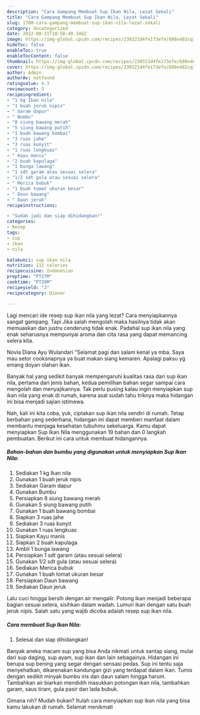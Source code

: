 ```yaml
---
description: "Cara Gampang Membuat Sup Ikan Nila, Lezat Sekali"
title: "Cara Gampang Membuat Sup Ikan Nila, Lezat Sekali"
slug: 1700-cara-gampang-membuat-sup-ikan-nila-lezat-sekali
category: Uncategorized
date: 2022-08-31T18:58:40.346Z
image: https://img-global.cpcdn.com/recipes/230321d4fe173efe/680x482cq70/sup-ikan-nila-foto-resep-utama.jpg
hideToc: false
enableToc: true
enableTocContent: false
thumbnail: https://img-global.cpcdn.com/recipes/230321d4fe173efe/680x482cq70/sup-ikan-nila-foto-resep-utama.jpg
cover: https://img-global.cpcdn.com/recipes/230321d4fe173efe/680x482cq70/sup-ikan-nila-foto-resep-utama.jpg
author: Admin
authorAv: notfound
ratingvalue: 4.3
reviewcount: 3
recipeingredient:
- "1 kg Ikan nila"
- "1 buah jeruk nipis"
- " Garam dapur"
- " Bumbu"
- "8 siung bawang merah"
- "5 siung bawang putih"
- "1 buah bawang bombai"
- "3 ruas jahe"
- "3 ruas kunyit"
- "1 ruas lengkuas"
- " Kayu manis"
- "2 buah kapulaga"
- "1 bunga lawang"
- "1 sdt garam atau sesuai selera"
- "1/2 sdt gula atau sesuai selera"
- " Merica bubuk"
- "1 buah tomat ukuran besar"
- " Daun bawang"
- " Daun jeruk"
recipeinstructions:

- "Sudah jadi dan siap dihidangkan!"
categories:
- Resep
tags:
- sup
- ikan
- nila

katakunci: sup ikan nila 
nutrition: 112 calories
recipecuisine: Indonesian
preptime: "PT27M"
cooktime: "PT39M"
recipeyield: "3"
recipecategory: Dinner

---
```



Lagi mencari ide resep sup ikan nila yang lezat? Cara menyiapkannya sangat gampang. Tapi Jika salah mengolah maka hasilnya tidak akan memuaskan dan justru cenderung tidak enak. Padahal sup ikan nila yang enak seharusnya mempunyai aroma dan cita rasa yang dapat memancing selera kita.


Novia Diana Ayu Wulandari &#34;Selamat pagi dan salam kenal ya mba. Saya mau setor cooksnapnya ya buat makan siang kemaren. Apalagi paksu yg emang doyan olahan ikan.

Banyak hal yang sedikit banyak mempengaruhi kualitas rasa dari sup ikan nila, pertama dari jenis bahan, kedua pemilihan bahan segar sampai cara mengolah dan menyajikannya. Tak perlu pusing kalau ingin menyiapkan sup ikan nila yang enak di rumah, karena asal sudah tahu triknya maka hidangan ini bisa menjadi sajian istimewa.


Nah, kali ini kita coba, yuk, ciptakan sup ikan nila sendiri di rumah. Tetap berbahan yang sederhana, hidangan ini dapat memberi manfaat dalam membantu menjaga kesehatan tubuhmu sekeluarga. Kamu dapat menyiapkan Sup Ikan Nila menggunakan 19 bahan dan 0 langkah pembuatan. Berikut ini cara untuk membuat hidangannya.

<!--inarticleads1-->

##### Bahan-bahan dan bumbu yang digunakan untuk menyiapkan Sup Ikan Nila:

1. Sediakan 1 kg Ikan nila
1. Gunakan 1 buah jeruk nipis
1. Sediakan  Garam dapur
1. Gunakan  Bumbu
1. Persiapkan 8 siung bawang merah
1. Gunakan 5 siung bawang putih
1. Gunakan 1 buah bawang bombai
1. Siapkan 3 ruas jahe
1. Sediakan 3 ruas kunyit
1. Gunakan 1 ruas lengkuas
1. Siapkan  Kayu manis
1. Siapkan 2 buah kapulaga
1. Ambil 1 bunga lawang
1. Persiapkan 1 sdt garam (atau sesuai selera)
1. Gunakan 1/2 sdt gula (atau sesuai selera)
1. Sediakan  Merica bubuk
1. Gunakan 1 buah tomat ukuran besar
1. Persiapkan  Daun bawang
1. Sediakan  Daun jeruk


Lalu cuci hingga bersih dengan air mengalir. Potong ikan menjadi beberapa bagian sesuai selera, sisihkan dalam wadah. Lumuri ikan dengan satu buah jeruk nipis. Salah satu yang wajib dicoba adalah resep sup ikan nila. 

<!--inarticleads2-->

##### Cara membuat Sup Ikan Nila:


1. Selesai dan siap dihidangkan!

Banyak aneka macam sup yang bisa Anda nikmati untuk santap siang, mulai dari sup daging, sup ayam, sup ikan dan lain sebagainya. Hidangan ini berupa sup bening yang segar dengan sensasi pedas. Sup ini tentu saja menyehatkan, dikarenakan kandungan gizi yang terdapat dalam ikan. Tumis dengan sedikit minyak bumbu iris dan daun salam hingga harum. Tambahkan air biarkan mendidih masukkan potongan ikan nila, tambahkan garam, saus tiram, gula pasir dan lada bubuk. 

Gimana nih? Mudah bukan? Itulah cara menyiapkan sup ikan nila yang bisa kamu lakukan di rumah. Selamat menikmati
